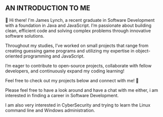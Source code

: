 ## AN INTRODUCTION TO ME

👋 Hi there! I'm James Lynch, a recent graduate in Software Development with a foundation in Java and JavaScript. I’m passionate about building clean, efficient code and solving complex problems through innovative software solutions.

Throughout my studies, I’ve worked on small projects that range from creating guessing game programs and utilizing my expertise in object-oriented programming and  JavaScript.

I’m eager to contribute to open-source projects, collaborate with fellow developers, and continuously expand my coding learning!

Feel free to check out my projects below and connect with me! 🚀

Please feel free to have a look around and have a chat with me either, i am interested in finding a career in Software Development.

I am also very interested in CyberSecurity and trying to learn the Linux command line and Windows administration.

